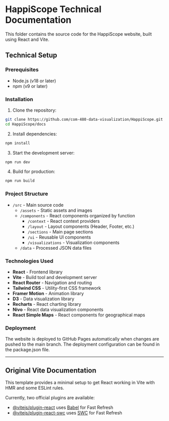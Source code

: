 # HappiScope Technical Documentation

This folder contains the source code for the HappiScope website, built using React and Vite.

## Technical Setup

### Prerequisites

- Node.js (v18 or later)
- npm (v9 or later)

### Installation

1. Clone the repository:

```bash
git clone https://github.com/com-480-data-visualization/HappiScope.git
cd HappiScope/docs
```

2. Install dependencies:

```bash
npm install
```

3. Start the development server:

```bash
npm run dev
```

4. Build for production:

```bash
npm run build
```

### Project Structure

- `/src` - Main source code
  - `/assets` - Static assets and images
  - `/components` - React components organized by function
    - `/context` - React context providers 
    - `/layout` - Layout components (Header, Footer, etc.)
    - `/sections` - Main page sections
    - `/ui` - Reusable UI components
    - `/visualizations` - Visualization components
  - `/data` - Processed JSON data files

### Technologies Used

- **React** - Frontend library
- **Vite** - Build tool and development server
- **React Router** - Navigation and routing
- **Tailwind CSS** - Utility-first CSS framework
- **Framer Motion** - Animation library
- **D3** - Data visualization library
- **Recharts** - React charting library
- **Nivo** - React data visualization components
- **React Simple Maps** - React components for geographical maps

### Deployment

The website is deployed to GitHub Pages automatically when changes are pushed to the main branch. The deployment configuration can be found in the package.json file.

---

## Original Vite Documentation

This template provides a minimal setup to get React working in Vite with HMR and some ESLint rules.

Currently, two official plugins are available:

- [@vitejs/plugin-react](https://github.com/vitejs/vite-plugin-react/blob/main/packages/plugin-react/README.md) uses [Babel](https://babeljs.io/) for Fast Refresh
- [@vitejs/plugin-react-swc](https://github.com/vitejs/vite-plugin-react-swc) uses [SWC](https://swc.rs/) for Fast Refresh
